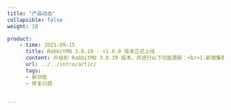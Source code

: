 ```yaml
---
title: "产品动态"
collapsible: false
weight: 10

product:
    - time: 2021-09-15
      title: RabbitMQ 3.8.19 - v1.6.0 版本正式上线
      content: 升级到 RabbitMQ 3.8.19 版本，并进行以下功能更新：<br>1.新增集群节点发现功能：将集群节点信息放入etcd中，服务启动时集群从etcd集群中获取集群节点信息。<br>2.为系统服务systemd、rabbitmq、appctl、keepalived、haproxy和rabbitmq加上日志信息，统一放到挂载盘固定位置。<br>3.增加caddy服务，通过caddy能够获取访问服务日志。<br>4.去掉ram角色。<br>5.若干优化。
      url: ../../intro/artic/
      tags: 
      - 新功能
      - 修复问题


---
```


